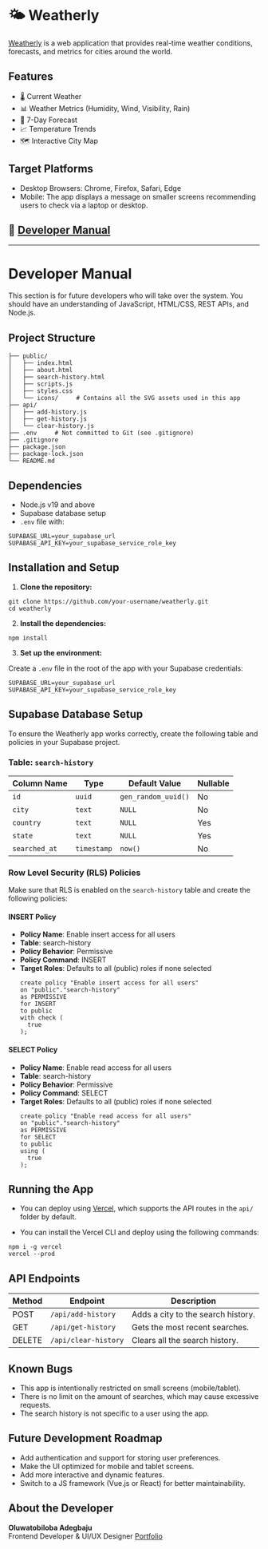 # 🌤️ Weatherly

[Weatherly](https://weatherly-orcin.vercel.app/) is a web application that provides real-time weather conditions, forecasts, and metrics for cities around the world.

## Features

- 🌡️ Current Weather
- 📊 Weather Metrics (Humidity, Wind, Visibility, Rain)
- 📅 7-Day Forecast
- 📈 Temperature Trends
- 🗺️ Interactive City Map

## Target Platforms

- Desktop Browsers: Chrome, Firefox, Safari, Edge
- Mobile: The app displays a message on smaller screens recommending users to check via a laptop or desktop.

## 📄 [Developer Manual](#developer-manual)

---

# Developer Manual

This section is for future developers who will take over the system. You should have an understanding of JavaScript, HTML/CSS, REST APIs, and Node.js.

## Project Structure

```
├── public/
│   ├── index.html
│   ├── about.html
│   ├── search-history.html
│   ├── scripts.js
│   ├── styles.css
│   └── icons/     # Contains all the SVG assets used in this app
├── api/
│   ├── add-history.js
│   ├── get-history.js
│   └── clear-history.js
├── .env     # Not committed to Git (see .gitignore)
├── .gitignore
├── package.json
├── package-lock.json
└── README.md
```

## Dependencies

- Node.js v19 and above
- Supabase database setup
- `.env` file with:

```
SUPABASE_URL=your_supabase_url
SUPABASE_API_KEY=your_supabase_service_role_key
```

## Installation and Setup

1. **Clone the repository:**

```
git clone https://github.com/your-username/weatherly.git
cd weatherly
```

2. **Install the dependencies:**

```
npm install
```

3. **Set up the environment:**

Create a `.env` file in the root of the app with your Supabase credentials:

```
SUPABASE_URL=your_supabase_url
SUPABASE_API_KEY=your_supabase_service_role_key
```

## Supabase Database Setup

To ensure the Weatherly app works correctly, create the following table and policies in your Supabase project.

### Table: `search-history`

| Column Name   | Type        | Default Value       | Nullable |
| ------------- | ----------- | ------------------- | -------- |
| `id`          | `uuid`      | `gen_random_uuid()` | No       |
| `city`        | `text`      | `NULL`              | No       |
| `country`     | `text`      | `NULL`              | Yes      |
| `state`       | `text`      | `NULL`              | Yes      |
| `searched_at` | `timestamp` | `now()`             | No       |

### Row Level Security (RLS) Policies

Make sure that RLS is enabled on the `search-history` table and create the following policies:

#### INSERT Policy

- **Policy Name**: Enable insert access for all users
- **Table**: search-history
- **Policy Behavior**: Permissive
- **Policy Command**: INSERT
- **Target Roles**: Defaults to all (public) roles if none selected
  ```
  create policy "Enable insert access for all users"
  on "public"."search-history"
  as PERMISSIVE
  for INSERT
  to public
  with check (
    true
  );
  ```

#### SELECT Policy

- **Policy Name**: Enable read access for all users
- **Table**: search-history
- **Policy Behavior**: Permissive
- **Policy Command**: SELECT
- **Target Roles**: Defaults to all (public) roles if none selected
  ```
  create policy "Enable read access for all users"
  on "public"."search-history"
  as PERMISSIVE
  for SELECT
  to public
  using (
    true
  );
  ```

## Running the App

- You can deploy using [Vercel](https://vercel.com), which supports the API routes in the `api/` folder by default.

- You can install the Vercel CLI and deploy using the following commands:

```
npm i -g vercel
vercel --prod
```

## API Endpoints

| Method | Endpoint             | Description                        |
| ------ | -------------------- | ---------------------------------- |
| POST   | `/api/add-history`   | Adds a city to the search history. |
| GET    | `/api/get-history`   | Gets the most recent searches.     |
| DELETE | `/api/clear-history` | Clears all the search history.     |

## Known Bugs

- This app is intentionally restricted on small screens (mobile/tablet).
- There is no limit on the amount of searches, which may cause excessive requests.
- The search history is not specific to a user using the app.

## Future Development Roadmap

- Add authentication and support for storing user preferences.
- Make the UI optimized for mobile and tablet screens.
- Add more interactive and dynamic features.
- Switch to a JS framework (Vue.js or React) for better maintainability.

## About the Developer

**Oluwatobiloba Adegbaju**  
Frontend Developer & UI/UX Designer
[Portfolio](https://adeolu.netlify.app)
